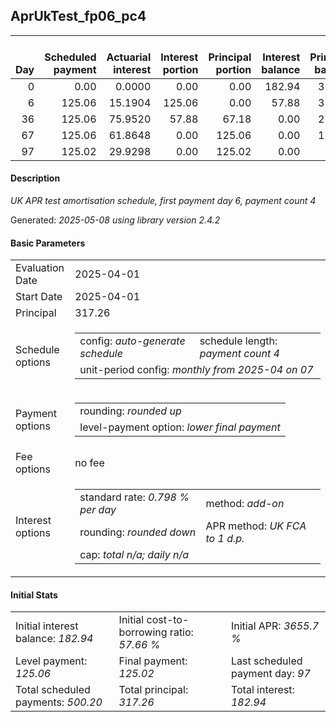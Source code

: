 <h2>AprUkTest_fp06_pc4</h2>
<table>
    <thead style="vertical-align: bottom;">
        <th style="text-align: right;">Day</th>
        <th style="text-align: right;">Scheduled payment</th>
        <th style="text-align: right;">Actuarial interest</th>
        <th style="text-align: right;">Interest portion</th>
        <th style="text-align: right;">Principal portion</th>
        <th style="text-align: right;">Interest balance</th>
        <th style="text-align: right;">Principal balance</th>
        <th style="text-align: right;">Total actuarial interest</th>
        <th style="text-align: right;">Total interest</th>
        <th style="text-align: right;">Total principal</th>
    </thead>
    <tr style="text-align: right;">
        <td class="ci00">0</td>
        <td class="ci01" style="white-space: nowrap;">0.00</td>
        <td class="ci02">0.0000</td>
        <td class="ci03">0.00</td>
        <td class="ci04">0.00</td>
        <td class="ci05">182.94</td>
        <td class="ci06">317.26</td>
        <td class="ci07">0.0000</td>
        <td class="ci08">0.00</td>
        <td class="ci09">0.00</td>
    </tr>
    <tr style="text-align: right;">
        <td class="ci00">6</td>
        <td class="ci01" style="white-space: nowrap;">125.06</td>
        <td class="ci02">15.1904</td>
        <td class="ci03">125.06</td>
        <td class="ci04">0.00</td>
        <td class="ci05">57.88</td>
        <td class="ci06">317.26</td>
        <td class="ci07">15.1904</td>
        <td class="ci08">125.06</td>
        <td class="ci09">0.00</td>
    </tr>
    <tr style="text-align: right;">
        <td class="ci00">36</td>
        <td class="ci01" style="white-space: nowrap;">125.06</td>
        <td class="ci02">75.9520</td>
        <td class="ci03">57.88</td>
        <td class="ci04">67.18</td>
        <td class="ci05">0.00</td>
        <td class="ci06">250.08</td>
        <td class="ci07">91.1425</td>
        <td class="ci08">182.94</td>
        <td class="ci09">67.18</td>
    </tr>
    <tr style="text-align: right;">
        <td class="ci00">67</td>
        <td class="ci01" style="white-space: nowrap;">125.06</td>
        <td class="ci02">61.8648</td>
        <td class="ci03">0.00</td>
        <td class="ci04">125.06</td>
        <td class="ci05">0.00</td>
        <td class="ci06">125.02</td>
        <td class="ci07">153.0072</td>
        <td class="ci08">182.94</td>
        <td class="ci09">192.24</td>
    </tr>
    <tr style="text-align: right;">
        <td class="ci00">97</td>
        <td class="ci01" style="white-space: nowrap;">125.02</td>
        <td class="ci02">29.9298</td>
        <td class="ci03">0.00</td>
        <td class="ci04">125.02</td>
        <td class="ci05">0.00</td>
        <td class="ci06">0.00</td>
        <td class="ci07">182.9370</td>
        <td class="ci08">182.94</td>
        <td class="ci09">317.26</td>
    </tr>
</table>
<h4>Description</h4>
<p><i>UK APR test amortisation schedule, first payment day 6, payment count 4</i></p>
<p>Generated: <i>2025-05-08 using library version 2.4.2</i></p>
<h4>Basic Parameters</h4>
<table>
    <tr>
        <td>Evaluation Date</td>
        <td>2025-04-01</td>
    </tr>
    <tr>
        <td>Start Date</td>
        <td>2025-04-01</td>
    </tr>
    <tr>
        <td>Principal</td>
        <td>317.26</td>
    </tr>
    <tr>
        <td>Schedule options</td>
        <td>
            <table>
                <tr>
                    <td>config: <i>auto-generate schedule</i></td>
                    <td>schedule length: <i><i>payment count</i> 4</i></td>
                </tr>
                <tr>
                    <td colspan="2" style="white-space: nowrap;">unit-period config: <i>monthly from 2025-04 on 07</i></td>
                </tr>
            </table>
        </td>
    </tr>
    <tr>
        <td>Payment options</td>
        <td>
            <table>
                <tr>
                    <td>rounding: <i>rounded up</i></td>
                </tr>
                <tr>
                    <td>level-payment option: <i>lower&nbsp;final&nbsp;payment</i></td>
                </tr>
            </table>
        </td>
    </tr>
    <tr>
        <td>Fee options</td>
        <td>no fee
        </td>
    </tr>
    <tr>
        <td>Interest options</td>
        <td>
            <table>
                <tr>
                    <td>standard rate: <i>0.798 % per day</i></td>
                    <td>method: <i>add-on</i></td>
                </tr>
                <tr>
                    <td>rounding: <i>rounded down</i></td>
                    <td>APR method: <i>UK FCA to 1 d.p.</i></td>
                </tr>
                <tr>
                    <td colspan="2">cap: <i>total <i>n/a</i>; daily <i>n/a</i></td>
                </tr>
            </table>
        </td>
    </tr>
</table>
<h4>Initial Stats</h4>
<table>
    <tr>
        <td>Initial interest balance: <i>182.94</i></td>
        <td>Initial cost-to-borrowing ratio: <i>57.66 %</i></td>
        <td>Initial APR: <i>3655.7 %</i></td>
    </tr>
    <tr>
        <td>Level payment: <i>125.06</i></td>
        <td>Final payment: <i>125.02</i></td>
        <td>Last scheduled payment day: <i>97</i></td>
    </tr>
    <tr>
        <td>Total scheduled payments: <i>500.20</i></td>
        <td>Total principal: <i>317.26</i></td>
        <td>Total interest: <i>182.94</i></td>
    </tr>
</table>